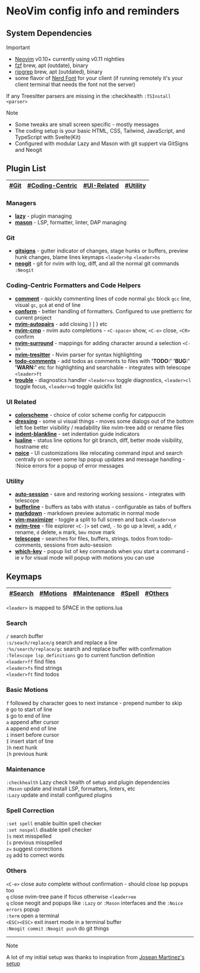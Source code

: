 # NeoVim config info and reminders

## System Dependencies

> [!IMPORTANT]
>
> - [Neovim](https://github.com/neovim/neovim/releases) v0.10+ currently using v0.11 nightlies
> - [fzf](https://github.com/junegunn/fzf/releases) brew, apt (outdate), binary
> - [ripgrep](https://github.com/BurntSushi/ripgrep#installation) brew, apt (outdated), binary
> - some flavor of [Nerd Font](https://www.nerdfonts.com/font-downloads) for your client (if running remotely it's your client terminal that needs the font not the server)
>
> If any Treesitter parsers are missing in the :checkhealth `:TSInstall <parser>`

> [!NOTE]
>
> - Some tweaks are small screen specific - mostly messages
> - The coding setup is your basic HTML, CSS, Tailwind, JavaScript, and TypeScript with Svelte(Kit)
> - Configured with modular Lazy and Mason with git suppert via GitSigns and Neogit

## Plugin List

| [#Git](#git) | [#Coding-Centric](#coding-centric-formatters-and-code-helpers) | [#UI-Related](#ui-related) | [#Utility](#utility) |
| ------------ | -------------------------------------------------------------- | -------------------------- | -------------------- |

### Managers

- [**lazy**](https://github.com/folke/lazy.nvim) - plugin managing
- [**mason**](https://github.com/williamboman/mason.nvim) - LSP, formatter, linter, DAP managing

### Git

- [**gitsigns**](https://github.com/lewis6991/gitsigns.nvim) - gutter indicator of changes, stage hunks or buffers, preview hunk changes, blame lines keymaps `<leader>hp` `<leader>hs`
- [**neogit**](https://github.com/NeogitOrg/neogit) - git for nvim with log, diff, and all the normal git commands `:Neogit`

### Coding-Centric Formatters and Code Helpers

- [**comment**](https://github.com/numToStr/Comment.nvim) - quickly commenting lines of code normal `gbc` block `gcc` line, visual `gc`, `gcA` at end of line
- [**conform**](https://github.com/stevearc/conform.nvim) - better handling of formatters. Configured to use prettierrc for current project
- [**nvim-autopairs**](https://github.com/windwp/nvim-autopairs) - add closing ) ] } etc
- [**nvim-cmp**](https://github.com/hrsh7th/nvim-cmp) - nvim auto completions - `<C-space>` show, `<C-e>` close, `<CR>` confirm
- [**nvim-surround**](https://github.com/tpope/vim-surround) - mappings for adding character around a selection `<C-s>`
- [**nvim-tresitter**](https://github.com/tree-sitter/tree-sitter) - Nvim parser for syntax highlighting
- [**todo-comments**](https://github.com/folke/todo-comments.nvim) - add todos as comments to files with **'TODO:'** **'BUG:'** **'WARN:'** etc for highlighting and searchable - integrates with telescope `<leader>ft`
- [**trouble**](https://github.com/folke/trouble.nvim) - diagnostics handler `<leader>xx` toggle diagnostics, `<leader>cl` toggle focus, `<leader>xQ` toggle quickfix list

### UI Related

- [**colorscheme**](https://github.com/catppuccin/nvim) - choice of color scheme config for catppuccin
- [**dressing**](https://github.com/stevearc/dressing.nvim) - some ui visual things - moves some dialogs out of the bottom left foe better visibility / readability like nvim-tree add or rename files
- [**indent-blankline**](https://github.com/lukas-reineke/indent-blankline.nvim) - set indentation guide indicators
- [**lualine**](https://github.com/nvim-lualine/lualine.nvim) - status line options for git branch, diff, better mode visibility, hostname etc
- [**noice**](https://github.com/folke/noice.nvim) - UI customizations like relocating command input and search centrally on screen some lsp popup updates and message handling - :Noice errors for a popup of error messages

### Utility

- [**auto-session**](https://github.com/rmagatti/auto-session) - save and restoring working sessions - integrates with telescope
- [**bufferline**](https://github.com/akinsho/bufferline.nvim) - buffers as tabs with status - configurable as tabs of buffers
- [**markdown**](https://github.com/MeanderingProgrammer/markdown.nvim) - markdown preview automatic in normal mode
- [**vim-maximizer**](https://github.com/szw/vim-maximizer) - toggle a split to full screen and back `<leader>sm`
- [**nvim-tree**](https://github.com/nvim-tree/nvim-tree.lua) - file explorer `<C-]>` set cwd, `-` to go up a level, `a` add, `r` rename, `d` delete, `m` mark, `bmv` move mark
- [**telescope**](https://github.com/nvim-telescope/telescope.nvim) - searches for files, buffers, strings. todos from todo-comments, sessions from auto-session
- [**which-key**](https://github.com/folke/which-key.nvim) - popup list of key commands when you start a command - ie v for visual mode will popup with motions you can use

## Keymaps

| [#Search](#search) | [#Motions](#basic-motions) | [#Maintenance](#maintenance) | [#Spell](#spell-correction) | [#Others](#others) |
| ------------------ | -------------------------- | ---------------------------- | --------------------------- | ------------------ |

`<leader>` is mapped to SPACE in the options.lua

### Search

`/` search buffer  
`:s/seach/replace/g` search and replace a line  
`:%s/search/replace/gc` search and replace buffer with confirmation  
`:Telescope lsp_definitions` go to current function definition  
`<leader>ff` find files  
`<leader>fs` find strings  
`<leader>ft` find todos

### Basic Motions

`f` followed by character goes to next instance - prepend number to skip  
`0` go to start of line  
`$` go to end of line  
`a` append after cursor  
`A` append end of line  
`i` insert before cursor  
`I` insert start of line  
`]h` next hunk  
`[h` previous hunk

### Maintenance

`:checkhealth` Lazy check health of setup and plugin dependencies  
`:Mason` update and install LSP, formatters, linters, etc  
`:Lazy` update and install configured plugins

### Spell Correction

`:set spell` enable builtin spell checker  
`:set nospell` disable spell checker  
`]s` next misspelled  
`[s` previous misspelled  
`z=` suggest corrections  
`zg` add to correct words

### Others

`<C-e>` close auto complete without confirmation - should close lsp popups too  
`q` close nvim-tree pane if focus otherwise `<leader>ee`  
`q` close neogit and popups like `:Lazy` or `:Mason` interfaces and the `:Noice errors` popup  
`:term` open a terminal  
`<ESC><ESC>` exit insert mode in a terminal buffer  
`:Neogit commit` `:Neogit push` do git things

<hr />

> [!NOTE]  
> A lot of my initial setup was thanks to inspiration from [Josean Martinez's setup](https://www.josean.com/posts/how-to-setup-neovim-2024)
